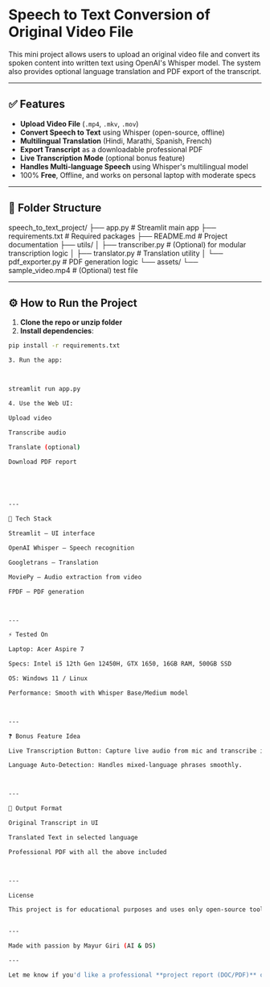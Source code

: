 # Speech to Text Conversion of Original Video File

This mini project allows users to upload an original video file and convert its spoken content into written text using OpenAI's Whisper model. The system also provides optional language translation and PDF export of the transcript.

---

## ✅ Features

- **Upload Video File** (`.mp4`, `.mkv`, `.mov`)
- **Convert Speech to Text** using Whisper (open-source, offline)
- **Multilingual Translation** (Hindi, Marathi, Spanish, French)
- **Export Transcript** as a downloadable professional PDF
- **Live Transcription Mode** (optional bonus feature)
- **Handles Multi-language Speech** using Whisper's multilingual model
- 100% **Free**, Offline, and works on personal laptop with moderate specs

---

## 📁 Folder Structure

speech_to_text_project/ ├── app.py                        # Streamlit main app ├── requirements.txt              # Required packages ├── README.md                     # Project documentation ├── utils/ │   ├── transcriber.py            # (Optional) for modular transcription logic │   ├── translator.py             # Translation utility │   └── pdf_exporter.py           # PDF generation logic └── assets/ └── sample_video.mp4          # (Optional) test file

---

## ⚙️ How to Run the Project

1. **Clone the repo or unzip folder**
2. **Install dependencies**:

```bash
pip install -r requirements.txt

3. Run the app:



streamlit run app.py

4. Use the Web UI:

Upload video

Transcribe audio

Translate (optional)

Download PDF report





---

🧠 Tech Stack

Streamlit – UI interface

OpenAI Whisper – Speech recognition

Googletrans – Translation

MoviePy – Audio extraction from video

FPDF – PDF generation



---

⚡ Tested On

Laptop: Acer Aspire 7

Specs: Intel i5 12th Gen 12450H, GTX 1650, 16GB RAM, 500GB SSD

OS: Windows 11 / Linux

Performance: Smooth with Whisper Base/Medium model



---

❓ Bonus Feature Idea

Live Transcription Button: Capture live audio from mic and transcribe in real time.

Language Auto-Detection: Handles mixed-language phrases smoothly.



---

📄 Output Format

Original Transcript in UI

Translated Text in selected language

Professional PDF with all the above included



---

License

This project is for educational purposes and uses only open-source tools. No external paid APIs are used.


---

Made with passion by Mayur Giri (AI & DS)

---

Let me know if you'd like a professional **project report (DOC/PDF)** or **presentation (PPT)** as well.

